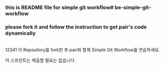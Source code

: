 ### this is README file for simple git workflow# be-simple-git-workflow

### please fork it and follow the instruction to get pair's code dynamically

<br />
12341
이 Repository를 fork한 후 pair와 함께 Simple Git Workflow를 연습하세요.

<br />

이 스프린트는 제출할 필요는 없습니다.
